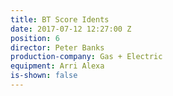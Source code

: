 ```yaml
---
title: BT Score Idents
date: 2017-07-12 12:27:00 Z
position: 6
director: Peter Banks
production-company: Gas + Electric
equipment: Arri Alexa
is-shown: false
---
```


